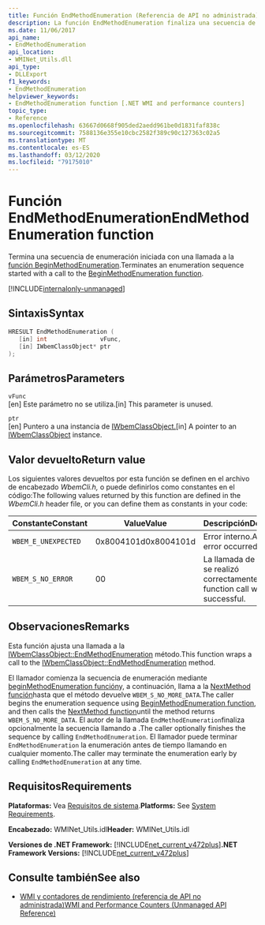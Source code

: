 ```yaml
---
title: Función EndMethodEnumeration (Referencia de API no administrada)
description: La función EndMethodEnumeration finaliza una secuencia de enumeración de método.
ms.date: 11/06/2017
api_name:
- EndMethodEnumeration
api_location:
- WMINet_Utils.dll
api_type:
- DLLExport
f1_keywords:
- EndMethodEnumeration
helpviewer_keywords:
- EndMethodEnumeration function [.NET WMI and performance counters]
topic_type:
- Reference
ms.openlocfilehash: 63667d0668f905ded2aedd961be0d1831faf838c
ms.sourcegitcommit: 7588136e355e10cbc2582f389c90c127363c02a5
ms.translationtype: MT
ms.contentlocale: es-ES
ms.lasthandoff: 03/12/2020
ms.locfileid: "79175010"
---
```

# <a name="endmethodenumeration-function"></a><span data-ttu-id="b9712-103">Función EndMethodEnumeration</span><span class="sxs-lookup"><span data-stu-id="b9712-103">EndMethodEnumeration function</span></span>
<span data-ttu-id="b9712-104">Termina una secuencia de enumeración iniciada con una llamada a la [función BeginMethodEnumeration](beginmethodenumeration.md).</span><span class="sxs-lookup"><span data-stu-id="b9712-104">Terminates an enumeration sequence started with a call to the [BeginMethodEnumeration function](beginmethodenumeration.md).</span></span>  

[!INCLUDE[internalonly-unmanaged](../../../../includes/internalonly-unmanaged.md)]

## <a name="syntax"></a><span data-ttu-id="b9712-105">Sintaxis</span><span class="sxs-lookup"><span data-stu-id="b9712-105">Syntax</span></span>  
  
```cpp  
HRESULT EndMethodEnumeration (
   [in] int               vFunc,
   [in] IWbemClassObject* ptr
);
```  

## <a name="parameters"></a><span data-ttu-id="b9712-106">Parámetros</span><span class="sxs-lookup"><span data-stu-id="b9712-106">Parameters</span></span>

`vFunc`  
<span data-ttu-id="b9712-107">[en] Este parámetro no se utiliza.</span><span class="sxs-lookup"><span data-stu-id="b9712-107">[in] This parameter is unused.</span></span>

`ptr`  
<span data-ttu-id="b9712-108">[en] Puntero a una instancia de [IWbemClassObject.](/windows/desktop/api/wbemcli/nn-wbemcli-iwbemclassobject)</span><span class="sxs-lookup"><span data-stu-id="b9712-108">[in] A pointer to an [IWbemClassObject](/windows/desktop/api/wbemcli/nn-wbemcli-iwbemclassobject) instance.</span></span>

## <a name="return-value"></a><span data-ttu-id="b9712-109">Valor devuelto</span><span class="sxs-lookup"><span data-stu-id="b9712-109">Return value</span></span>

<span data-ttu-id="b9712-110">Los siguientes valores devueltos por esta función se definen en el archivo de encabezado *WbemCli.h,* o puede definirlos como constantes en el código:</span><span class="sxs-lookup"><span data-stu-id="b9712-110">The following values returned by this function are defined in the *WbemCli.h* header file, or you can define them as constants in your code:</span></span>

|<span data-ttu-id="b9712-111">Constante</span><span class="sxs-lookup"><span data-stu-id="b9712-111">Constant</span></span>  |<span data-ttu-id="b9712-112">Value</span><span class="sxs-lookup"><span data-stu-id="b9712-112">Value</span></span>  |<span data-ttu-id="b9712-113">Descripción</span><span class="sxs-lookup"><span data-stu-id="b9712-113">Description</span></span>  |
|---------|---------|---------|
|`WBEM_E_UNEXPECTED` | <span data-ttu-id="b9712-114">0x8004101d</span><span class="sxs-lookup"><span data-stu-id="b9712-114">0x8004101d</span></span> | <span data-ttu-id="b9712-115">Error interno.</span><span class="sxs-lookup"><span data-stu-id="b9712-115">An internal error occurred.</span></span> |
|`WBEM_S_NO_ERROR` | <span data-ttu-id="b9712-116">0</span><span class="sxs-lookup"><span data-stu-id="b9712-116">0</span></span> | <span data-ttu-id="b9712-117">La llamada de función se realizó correctamente.</span><span class="sxs-lookup"><span data-stu-id="b9712-117">The function call was successful.</span></span>  |
  
## <a name="remarks"></a><span data-ttu-id="b9712-118">Observaciones</span><span class="sxs-lookup"><span data-stu-id="b9712-118">Remarks</span></span>

<span data-ttu-id="b9712-119">Esta función ajusta una llamada a la [IWbemClassObject::EndMethodEnumeration](/windows/desktop/api/wbemcli/nf-wbemcli-iwbemclassobject-endmethodenumeration) método.</span><span class="sxs-lookup"><span data-stu-id="b9712-119">This function wraps a call to the [IWbemClassObject::EndMethodEnumeration](/windows/desktop/api/wbemcli/nf-wbemcli-iwbemclassobject-endmethodenumeration) method.</span></span>

<span data-ttu-id="b9712-120">El llamador comienza la secuencia de enumeración mediante [beginMethodEnumeration función](beginmethodenumeration.md)y, a continuación, llama a la [NextMethod función](nextmethod.md )hasta que el método devuelve `WBEM_S_NO_MORE_DATA`.</span><span class="sxs-lookup"><span data-stu-id="b9712-120">The caller begins the enumeration sequence using [BeginMethodEnumeration function](beginmethodenumeration.md), and then calls the [NextMethod function](nextmethod.md )until the method  returns `WBEM_S_NO_MORE_DATA`.</span></span> <span data-ttu-id="b9712-121">El autor de la llamada `EndMethodEnumeration`finaliza opcionalmente la secuencia llamando a .</span><span class="sxs-lookup"><span data-stu-id="b9712-121">The caller optionally finishes the sequence by calling `EndMethodEnumeration`.</span></span> <span data-ttu-id="b9712-122">El llamador puede terminar `EndMethodEnumeration` la enumeración antes de tiempo llamando en cualquier momento.</span><span class="sxs-lookup"><span data-stu-id="b9712-122">The caller may terminate the enumeration early by calling `EndMethodEnumeration` at any time.</span></span>

## <a name="requirements"></a><span data-ttu-id="b9712-123">Requisitos</span><span class="sxs-lookup"><span data-stu-id="b9712-123">Requirements</span></span>  
 <span data-ttu-id="b9712-124">**Plataformas:** Vea [Requisitos de sistema](../../get-started/system-requirements.md).</span><span class="sxs-lookup"><span data-stu-id="b9712-124">**Platforms:** See [System Requirements](../../get-started/system-requirements.md).</span></span>  
  
 <span data-ttu-id="b9712-125">**Encabezado:** WMINet_Utils.idl</span><span class="sxs-lookup"><span data-stu-id="b9712-125">**Header:** WMINet_Utils.idl</span></span>  
  
 <span data-ttu-id="b9712-126">**Versiones de .NET Framework:** [!INCLUDE[net_current_v472plus](../../../../includes/net-current-v472plus.md)]</span><span class="sxs-lookup"><span data-stu-id="b9712-126">**.NET Framework Versions:** [!INCLUDE[net_current_v472plus](../../../../includes/net-current-v472plus.md)]</span></span>  
  
## <a name="see-also"></a><span data-ttu-id="b9712-127">Consulte también</span><span class="sxs-lookup"><span data-stu-id="b9712-127">See also</span></span>

- [<span data-ttu-id="b9712-128">WMI y contadores de rendimiento (referencia de API no administrada)</span><span class="sxs-lookup"><span data-stu-id="b9712-128">WMI and Performance Counters (Unmanaged API Reference)</span></span>](index.md)
